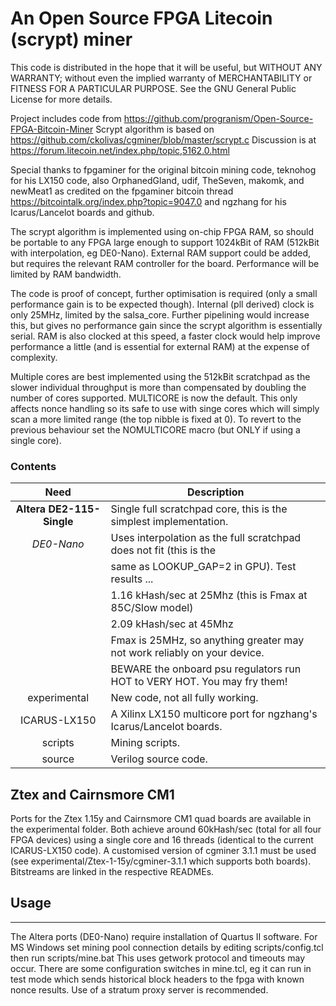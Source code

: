 # An Open Source FPGA Litecoin (scrypt) miner

This code is distributed in the hope that it will be useful, but WITHOUT ANY WARRANTY;
without even the implied warranty of MERCHANTABILITY or FITNESS FOR A PARTICULAR PURPOSE.
See the GNU General Public License for more details.

Project includes code from https://github.com/progranism/Open-Source-FPGA-Bitcoin-Miner
Scrypt algorithm is based on https://github.com/ckolivas/cgminer/blob/master/scrypt.c
Discussion is at https://forum.litecoin.net/index.php/topic,5162.0.html

Special thanks to fpgaminer for the original bitcoin mining code, teknohog for his
LX150 code, also OrphanedGland, udif, TheSeven, makomk, and newMeat1 as credited on
the fpgaminer bitcoin thread https://bitcointalk.org/index.php?topic=9047.0 and ngzhang
for his Icarus/Lancelot boards and github.

The scrypt algorithm is implemented using on-chip FPGA RAM, so should be portable to any
FPGA large enough to support 1024kBit of RAM (512kBit with interpolation, eg DE0-Nano).
External RAM support could be added, but requires the relevant RAM controller for the
board. Performance will be limited by RAM bandwidth.

The code is proof of concept, further optimisation is required (only a small performance
gain is to be expected though). Internal (pll derived) clock is only 25MHz, limited by
the salsa_core. Further pipelining would increase this, but gives no performance gain
since the scrypt algorithm is essentially serial. RAM is also clocked at this speed, a
faster clock would help improve performance a little (and is essential for external RAM)
at the expense of complexity.

Multiple cores are best implemented using the 512kBit scratchpad as the slower individual
throughput is more than compensated by doubling the number of cores supported. MULTICORE
is now the default. This only affects nonce handling so its safe to use with singe cores
which will simply scan a more limited range (the top nibble is fixed at 0). To revert to
the previous behaviour set the NOMULTICORE macro (but ONLY if using a single core).

### Contents

|Need                   | Description|
|:---------------------:|-------------------------------------------------------------------------|
|**Altera DE2-115-Single**|  Single full scratchpad core, this is the simplest implementation.      |
|*DE0-Nano*             |  Uses interpolation as the full scratchpad does not fit (this is the    |
|                       | same as LOOKUP_GAP=2 in GPU). Test results ...                          |
|                       | 1.16 kHash/sec at 25Mhz (this is Fmax at 85C/Slow model)                |
|                       | 2.09 kHash/sec at 45Mhz                                                 |
|                       | Fmax is 25MHz, so anything greater may not work reliably on your device.|
|                       | BEWARE the onboard psu regulators run HOT to VERY HOT. You may fry them!|
|experimental           | New code, not all fully working.                                        |
|ICARUS-LX150           | A Xilinx LX150 multicore port for ngzhang's Icarus/Lancelot boards.     |
|scripts                | Mining scripts.                                                         |
|source                 | Verilog source code.                                                    |


## Ztex and Cairnsmore CM1

Ports for the Ztex 1.15y and Cairnsmore CM1 quad boards are available in the experimental
folder. Both achieve around 60kHash/sec (total for all four FPGA devices) using a single
core and 16 threads (identical to the current ICARUS-LX150 code). A customised version of
cgminer 3.1.1 must be used (see experimental/Ztex-1-15y/cgminer-3.1.1 which supports both
boards). Bitstreams are linked in the respective READMEs.

## Usage
-----
The Altera ports (DE0-Nano) require installation of Quartus II software. For MS Windows
set mining pool connection details by editing scripts/config.tcl then run scripts/mine.bat
This uses getwork protocol and timeouts may occur. There are some configuration switches
in mine.tcl, eg it can run in test mode which sends historical block headers to the fpga
with known nonce results. Use of a stratum proxy server is recommended.
